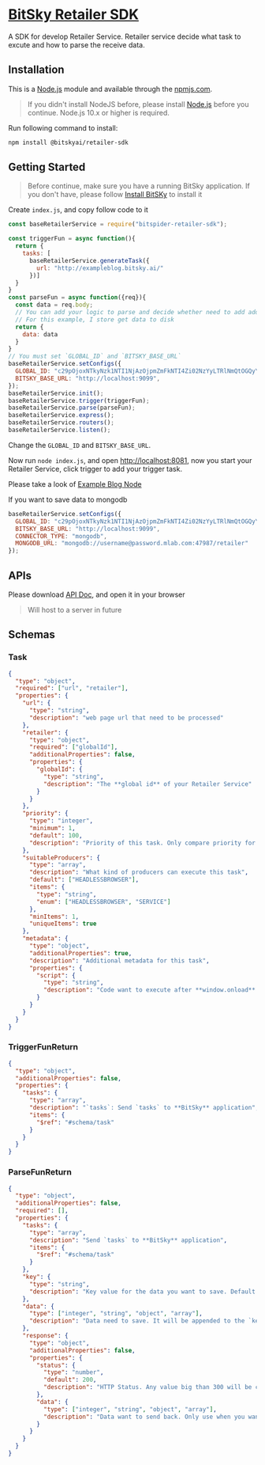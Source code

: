 [BitSky Retailer SDK](https://bitsky.ai)
===

A SDK for develop Retailer Service. Retailer service decide what task to excute and how to parse the receive data.

## Installation

This is a [Node.js](https://nodejs.org/en/) module and available through the [npmjs.com](https://npmjs.com).

> If you didn't install NodeJS before, please install [Node.js](https://nodejs.org/en/download/) before you continue. Node.js 10.x or higher is required.

Run following command to install:

```bash
npm install @bitskyai/retailer-sdk
```

## Getting Started
> Before continue, make sure you have a running BitSky application. If you don't have, please follow [Install BitSKy](https://docs.bitsky.ai/#setup-bitsky) to install it

Create `index.js`, and copy follow code to it

```JavaScript
const baseRetailerService = require("bitspider-retailer-sdk");

const triggerFun = async function(){
  return {
    tasks: [
      baseRetailerService.generateTask({
        url: "http://exampleblog.bitsky.ai/"
      })]
  }
}
const parseFun = async function({req}){
  const data = req.body;
  // You can add your logic to parse and decide whether need to add additional tasks
  // For this example, I store get data to disk
  return {
    data: data
  }
}
// You must set `GLOBAL_ID` and `BITSKY_BASE_URL`
baseRetailerService.setConfigs({
  GLOBAL_ID: "c29pOjoxNTkyNzk1NTI1NjAzOjpmZmFkNTI4Zi02NzYyLTRlNmQtOGQyYS05Njk1NzM0YjhkM2Q=",
  BITSKY_BASE_URL: "http://localhost:9099",
});
baseRetailerService.init();
baseRetailerService.trigger(triggerFun);
baseRetailerService.parse(parseFun);
baseRetailerService.express();
baseRetailerService.routers();
baseRetailerService.listen();
```

Change the `GLOBAL_ID` and `BITSKY_BASE_URL`.

Now run `node index.js`, and open [http://localhost:8081](http://localhost:8081), now you start your Retailer Service, click trigger to add your trigger task.

Please take a look of [Example Blog Node](https://github.com/bitskyai/exampleblog-node)

If you want to save data to mongodb

```JavaScript
baseRetailerService.setConfigs({
  GLOBAL_ID: "c29pOjoxNTkyNzk1NTI1NjAzOjpmZmFkNTI4Zi02NzYyLTRlNmQtOGQyYS05Njk1NzM0YjhkM2Q=",
  BITSKY_BASE_URL: "http://localhost:9099",
  CONNECTOR_TYPE: "mongodb",
  MONGODB_URL: "mongodb://username@password.mlab.com:47987/retailer"
});
```

## APIs

Please download [API Doc](https://github.com/bitskyai/bitsky-retailer-sdk/release/latest/apidoc.zip), and open it in your browser

> Will host to a server in future

## Schemas

### Task

```json
{
  "type": "object",
  "required": ["url", "retailer"],
  "properties": {
    "url": {
      "type": "string",
      "description": "web page url that need to be processed"
    },
    "retailer": {
      "type": "object",
      "required": ["globalId"],
      "additionalProperties": false,
      "properties": {
        "globalId": {
          "type": "string",
          "description": "The **global id** of your Retailer Service"
        }
      }
    },
    "priority": {
      "type": "integer",
      "minimum": 1,
      "default": 100,
      "description": "Priority of this task. Only compare priority for same Retailer Service, doesn't compare cross Retailer Service. Bigger value low priority. Priority value 1 is higher than priority value 2."
    },
    "suitableProducers": {
      "type": "array",
      "description": "What kind of producers can execute this task",
      "default": ["HEADLESSBROWSER"],
      "items": {
        "type": "string",
        "enum": ["HEADLESSBROWSER", "SERVICE"]
      },
      "minItems": 1,
      "uniqueItems": true
    },
    "metadata": {
      "type": "object",
      "additionalProperties": true,
      "description": "Additional metadata for this task",
      "properties": {
        "script": {
          "type": "string",
          "description": "Code want to execute after **window.onload**. If you need producer to execute your code, Only work with **HEADLESSBROSWER** producer"
        }
      }
    }
  }
}
```

### TriggerFunReturn

```json
{
  "type": "object",
  "additionalProperties": false,
  "properties": {
    "tasks": {
      "type": "array",
      "description": "`tasks`: Send `tasks` to **BitSky** application",
      "items": {
        "$ref": "#schema/task"
      }
    }
  }
}
```

### ParseFunReturn

```json
{
  "type": "object",
  "additionalProperties": false,
  "required": [],
  "properties": {
    "tasks": {
      "type": "array",
      "description": "Send `tasks` to **BitSky** application",
      "items": {
        "$ref": "#schema/task"
      }
    },
    "key": {
      "type": "string",
      "description": "Key value for the data you want to save. Default is `data`."
    },
    "data": {
      "type": ["integer", "string", "object", "array"],
      "description": "Data need to save. It will be appended to the `key`. If `data` is empty or `undefined` or `null`, then nothing will be saved. `data` will be saved to `DATA_PATH`"
    },
    "response": {
      "type": "object",
      "additionalProperties": false,
      "properties": {
        "status": {
          "type": "number",
          "default": 200,
          "description": "HTTP Status. Any value big than 300 will be considered of fail"
        },
        "data": {
          "type": ["integer", "string", "object", "array"],
          "description": "Data want to send back. Only use when you want to return an error, and you can add the reason of error, it is useful for troubleshoot"
        }
      }
    }
  }
}
```
